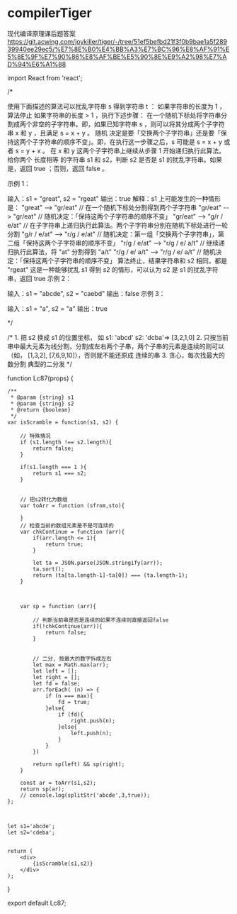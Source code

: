 # compilerTiger

现代编译原理课后题答案
https://git.acwing.com/joykiller/tiger/-/tree/51ef5befbd21f3f0b9bae1a5f28939940ee29ec5/%E7%8E%B0%E4%BB%A3%E7%BC%96%E8%AF%91%E5%8E%9F%E7%90%86%E8%AF%BE%E5%90%8E%E9%A2%98%E7%AD%94%E6%A1%88



import React from 'react';


/*

使用下面描述的算法可以扰乱字符串 s 得到字符串 t ：
如果字符串的长度为 1 ，算法停止
如果字符串的长度 > 1 ，执行下述步骤：
在一个随机下标处将字符串分割成两个非空的子字符串。即，如果已知字符串 s ，则可以将其分成两个子字符串 x 和 y ，且满足 s = x + y 。
随机 决定是要「交换两个子字符串」还是要「保持这两个子字符串的顺序不变」。即，在执行这一步骤之后，s 可能是 s = x + y 或者 s = y + x 。
在 x 和 y 这两个子字符串上继续从步骤 1 开始递归执行此算法。
给你两个 长度相等 的字符串 s1 和 s2，判断 s2 是否是 s1 的扰乱字符串。如果是，返回 true ；否则，返回 false 。

 

示例 1：

输入：s1 = "great", s2 = "rgeat"
输出：true
解释：s1 上可能发生的一种情形是：
"great" --> "gr/eat" // 在一个随机下标处分割得到两个子字符串
"gr/eat" --> "gr/eat" // 随机决定：「保持这两个子字符串的顺序不变」
"gr/eat" --> "g/r / e/at" // 在子字符串上递归执行此算法。两个子字符串分别在随机下标处进行一轮分割
"g/r / e/at" --> "r/g / e/at" // 随机决定：第一组「交换两个子字符串」，第二组「保持这两个子字符串的顺序不变」
"r/g / e/at" --> "r/g / e/ a/t" // 继续递归执行此算法，将 "at" 分割得到 "a/t"
"r/g / e/ a/t" --> "r/g / e/ a/t" // 随机决定：「保持这两个子字符串的顺序不变」
算法终止，结果字符串和 s2 相同，都是 "rgeat"
这是一种能够扰乱 s1 得到 s2 的情形，可以认为 s2 是 s1 的扰乱字符串，返回 true
示例 2：

输入：s1 = "abcde", s2 = "caebd"
输出：false
示例 3：

输入：s1 = "a", s2 = "a"
输出：true

*/




/*
    1. 把 s2 换成 s1 的位置坐标， 如 s1: 'abcd'  s2: 'dcba'=> [3,2,1,0]
    2. 只按当前串中最大元素为线分割，分割成左右两个子串，两个子串的元素是连续的则可以（如， [1,3,2],  [7,6,9,10]），否则就不能还原成 连续的串
    3. 贪心，每次找最大的数分割 典型的二分发
 */


function Lc87(props) {

    /**
     * @param {string} s1
     * @param {string} s2
     * @return {boolean}
     */
    var isScramble = function(s1, s2) {

        // 特殊情况
        if (s1.length !== s2.length){
            return false;
        }

        if(s1.length === 1 ){
            return s1 === s2;
        }


        // 把s2转化为数组
        var toArr = function (sfrom,sto){

        }
        // 检查当前的数组元素是不是可连续的
        var chkContinue = function (arr){
            if(arr.length <= 1){
                return true;
            }

            let ta = JSON.parse(JSON.stringify(arr));
            ta.sort();
            return (ta[ta.length-1]-ta[0]) === (ta.length-1);
        }



        var sp = function (arr){

            // 判断当前串是否是连续的如果不连续则直接返回false
            if(!chkContinue(arr)){
                return false;
            }


            // 二分, 按最大的数字拆成左右
            let max = Math.max(arr);
            let left = [];
            let right = [];
            let fd = false;
            arr.forEach( (n) => {
                if (n === max){
                    fd = true;
                }else{
                    if (fd){
                        right.push(n);
                    }else{
                        left.push(n);
                    }
                }
            })

            return sp(left) && sp(right);
        }

        const ar = toArr(s1,s2);
        return sp(ar);
        // console.log(splitStr('abcde',3,true));
    };



    let s1='abcde';
    let s2='cdeba';


    return (
        <div>
            {isScramble(s1,s2)}
        </div>
    );
}

export default Lc87;
